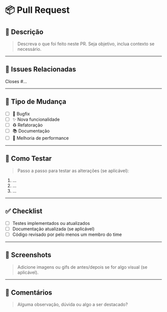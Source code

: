 # 📦 Pull Request

## 📝 Descrição

> Descreva o que foi feito neste PR. Seja objetivo, inclua contexto se necessário.
> 

---

## 🔗 Issues Relacionadas

Closes #...

---

## 🧩 Tipo de Mudança

- [ ]  🐛 Bugfix
- [ ]  ✨ Nova funcionalidade
- [ ]  ♻️ Refatoração
- [ ]  📚 Documentação
- [ ]  🚀 Melhoria de performance

---

## 🧪 Como Testar

> Passo a passo para testar as alterações (se aplicável):
> 
1. ...
2. ...
3. ...

---

## ✅ Checklist

- [ ]  Testes implementados ou atualizados
- [ ]  Documentação atualizada (se aplicável)
- [ ]  Código revisado por pelo menos um membro do time

---

## 📸 Screenshots

> Adicione imagens ou gifs de antes/depois se for algo visual (se aplicável).
> 

---

## 💬 Comentários

> Alguma observação, dúvida ou algo a ser destacado?
>